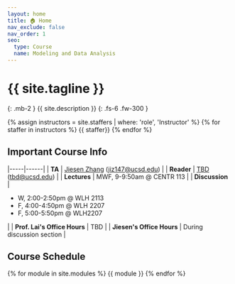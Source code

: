 ```yaml
---
layout: home
title: 🏠 Home
nav_exclude: false
nav_order: 1
seo:
  type: Course
  name: Modeling and Data Analysis
---
```


# {{ site.tagline }}
{: .mb-2 }
{{ site.description }}
{: .fs-6 .fw-300 }

{% assign instructors = site.staffers | where: 'role', 'Instructor' %} {% for staffer in instructors %} {{ staffer}} {% endfor %}

## Important Course Info
|-----|------|
| **TA**         | [Jiesen Zhang](https://diling69.github.io/) ([jiz147@ucsd.edu](jiz147@ucsd.edu))   |
| **Reader**     | [TBD]() ([tbd@ucsd.edu]())   |
| **Lectures**   | MWF, 9-9:50am @ CENTR 113 |
| **Discussion**   | <ul><li>W, 2:00-2:50pm @ WLH 2113</li> <li>F, 4:00-4:50pm @ WLH 2207</li> <li>F, 5:00-5:50pm @ WLH2207</li></ul> |
| **Prof. Lai's Office Hours** | TBD |
| **Jiesen's Office Hours** | During discussion section |

## Course Schedule
{% for module in site.modules %}
{{ module }}
{% endfor %}
